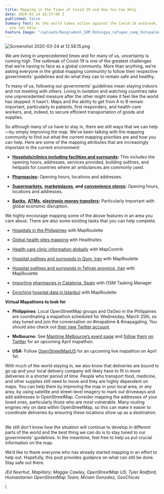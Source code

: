 ```yaml
---
title: Mapping in the Times of Covid-19 and How You Can Help
date: 2020-03-24 16:57:00 Z
published: false
Summary Text: As the world takes action against the Covid-19 outbreak, here is how
  you can help.
Feature Image: "/uploads/Bangladesh_IOM_Rohingya_refugee_camp_Kutupalong_Area_20180424.jpg"
---
```


![Screenshot 2020-03-24 at 12.58.15.png](/uploads/Screenshot%202020-03-24%20at%2012.58.15.png)

We are living in unprecedented times and for many of us, uncertainty is running high. The outbreak of Covid-19 is one of the greatest challenges that we’re having to face as a global community. More than anything, we’re asking everyone in the global mapping community to follow their respective governments’ guidelines and do what they can to remain safe and healthy.

To many of us, following our governments’ guidelines mean staying indoors and not meeting with others. Living in isolation and watching countries take one unprecedented measure after the other might make it feel like the world has stopped. It hasn’t. Maps and the ability to get from A to B remain important, particularly to patients, first responders, and health-care workers, and, indeed, to secure efficient transportation of goods and supplies.

So although many of us have to stay in, there are still ways that we can help—by simply improving the map. We’ve been talking with the mapping community to find out what the current mapping priorities are and how you can help. Here are some of the mapping attributes that are increasingly important in the current environment:

* **[Hospitals/clinics including facilities and surrounds](https://wiki.openstreetmap.org/wiki/Key:healthcare):** This includes the opening hours, addresses, services provided, building outlines, and helipads for countries where air ambulances are commonly used.

* **[Pharmacies](https://wiki.openstreetmap.org/wiki/Tag:amenity%3Dpharmacy):** Opening hours, locations and addresses.

* **[Supermarkets](https://wiki.openstreetmap.org/wiki/Tag:shop%3Dsupermarket),** **[marketplaces](https://wiki.openstreetmap.org/wiki/Tag:amenity%3Dmarketplace), and** **[convenience stores](https://wiki.openstreetmap.org/wiki/Tag:shop%3Dconvenience):** Opening hours, locations and addresses.

* **[Banks](https://wiki.openstreetmap.org/wiki/Tag:amenity%3Dbank),** **[ATMs](https://wiki.openstreetmap.org/wiki/Tag:amenity%3Datm),** **[electronic money transfers](https://wiki.openstreetmap.org/wiki/Tag:amenity%3Dmoney_transfer):** Particularly important with global economic disruption.

We highly encourage mapping some of the above features in an area you care about. There are also some existing tasks that you can help complete.

* [Hospitals in the Philippines](https://maproulette.org/browse/challenges/12979) with MapRoulette

* [Global health sites mapping](https://gitlab.com/dickoa/rhealthsites) with Healthsites

* [Health care clinic information globally](https://www.mapcontrib.xyz/t/35127d) with MapContrib

* [Hospital outlines and surrounds in Qom, Iran](https://maproulette.org/browse/challenges/12983) with MapRoulette

* [Hospital outlines and surrounds in Tehran province, Iran](https://maproulette.org/browse/challenges/12981) with MapRoulette

* [Importing](https://tareas.openstreetmap.es/project/157#task/318https://tareas.openstreetmap.es/project/157#task/318) [pharmacies in Catalonia, Spain](https://tareas.openstreetmap.es/project/157#task/318https://tareas.openstreetmap.es/project/157#task/318) with OSM Tasking Manager

* [Enriching](https://maproulette.org/browse/challenges/12988) [hospital data in Istanbul](https://maproulette.org/browse/challenges/12988) with MapRoulette

**Virtual Mapathons to look for**

* **Philippines**: Local OpenStreetMap groups and OsGeo in the Philippines are coordinating a mapathon scheduled for Wednesday, March 25th, so stay tuned and join the conversation on #mapatime & #mapagaling. You should also check out [their new Twitter account](https://twitter.com/mappingministry).

* **Melbourne:** See [Maptime Melbourne’s event page](https://www.meetup.com/en-AU/Maptime-Melbourne/) and [follow](https://twitter.com/maptimemelb) [them](https://twitter.com/maptimemelb) [on Twitter](https://twitter.com/maptimemelb) for an upcoming April mapathon.

* **USA:** Follow [OpenStreetMapUS](https://twitter.com/OpenStreetMapUS/status/1240460820158582784) for an upcoming live mapathon on April 1st.

With much of the world staying in, we also know that deliveries are bound to go up and your local delivery company will likely have to fit in more deliveries in a shorter period of time. People who transport food, medicine, and other supplies still need to move and they are highly dependent on maps. You can help them by improving the map in your local area, or any area, by using satellite and street-level imagery to mark out driveways and add addresses in OpenStreetMap. Consider mapping the addresses of your loved ones, particularly those who are most vulnerable. Many routing engines rely on data within OpenStreetMap, so this can make it easier to coordinate deliveries by ensuring these locations show up as a destination.

\
We still don't know how the situation will continue to develop in different parts of the world and the best thing we can do is to stay tuned to our governments' guidelines. In the meantime, feel free to help us put crucial information on the map.

We’d like to thank everyone who has already started mapping in an effort to help out. Hopefully, this post provides guidance on what can still be done. Stay safe out there.

*/Ed Neerhut, Mapillary; Maggie Cawley, OpenStreetMap US; Tyler Radford, Humanitarian OpenStreetMap Team; Miriam Gonzalez, GeoChicas*

\
